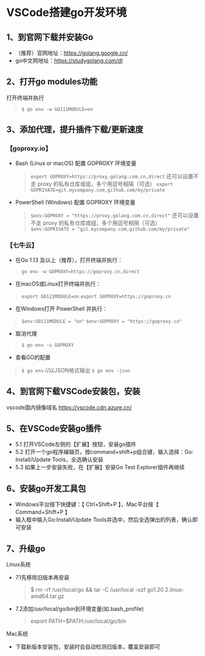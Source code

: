 # VSCode搭建go开发环境

## 1、到官网下载并安装Go
 - （推荐）官网地址：https://golang.google.cn/
 - go中文网地址：https://studygolang.com/dl


## 2、打开go modules功能
打开终端并执行
 > `$ go env -w GO111MODULE=on`


## 3、添加代理，提升插件下载/更新速度
### 【goproxy.io】
- Bash (Linux or macOS)
  配置 GOPROXY 环境变量
  > `export GOPROXY=https://proxy.golang.com.cn,direct`
  还可以设置不走 proxy 的私有仓库或组，多个用逗号相隔（可选）
  > `export GOPRIVATE=git.mycompany.com,github.com/my/private`

- PowerShell (Windows)
  配置 GOPROXY 环境变量
  > `$env:GOPROXY = "https://proxy.golang.com.cn,direct"`
  还可以设置不走 proxy 的私有仓库或组，多个用逗号相隔（可选）
  > `$env:GOPRIVATE = "git.mycompany.com,github.com/my/private"`

### 【七牛云】
- 在Go 1.13 及以上（推荐），打开终端并执行：
 > `go env -w GOPROXY=https://goproxy.cn,direct`

- 在macOS或Linux打开终端并执行：
 > `export GO111MODULE=on`
 > `export GOPROXY=https://goproxy.cn`

- 在Windows打开 PowerShell 并执行：
 > `$env:GO111MODULE = "on"`
 > `$env:GOPROXY = "https://goproxy.cn"`

- 取消代理
 > `$ go env -u GOPROXY`

- 查看GO的配置
 > `$ go env`
  //以JSON格式输出
 > `$ go env -json`


## 4、到官网下载VSCode安装包，安装
vscode国内镜像域名
https://vscode.cdn.azure.cn/


## 5、在VSCode安装go插件
 - 5.1 打开VSCode左侧的【扩展】按钮，安装go插件
 - 5.2 打开一个go程序编辑页，按command+shift+p组合键，输入选择：Go: Install/Update Tools，全选确认安装
 - 5.3 如果上一步安装失败，在【扩展】安装Go Test Explorer插件再继续


## 6、安装go开发工具包
 - Windows平台按下快捷键：【 Ctrl+Shift+P 】，Mac平台按【 Command+Shift+P 】
 - 输入框中输入Go:Install/Update Tools并选中，然后全选弹出的列表，确认即可安装
 
## 7、升级go
Linux系统
 - 7.1先移除旧版本再安装
   > $ rm -rf /usr/local/go && tar -C /usr/local -xzf go1.20.2.linux-amd64.tar.gz
 - 7.2添加/usr/local/go/bin到环境变量(如.bash_profile)
   > export PATH=$PATH:/usr/local/go/bin

Mac系统
 - 下载新版本安装包，安装时会自动检测旧版本，覆盖安装即可
 
